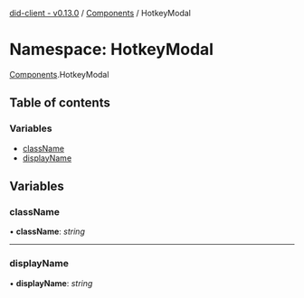 [did-client - v0.13.0](../README.md) / [Components](components.md) / HotkeyModal

# Namespace: HotkeyModal

[Components](components.md).HotkeyModal

## Table of contents

### Variables

- [className](components.hotkeymodal.md#classname)
- [displayName](components.hotkeymodal.md#displayname)

## Variables

### className

• **className**: *string*

___

### displayName

• **displayName**: *string*
